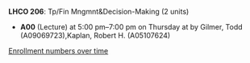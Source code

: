 **LHCO 206**: Tp/Fin Mngmnt&Decision-Making (2 units)

- **A00** (Lecture) at 5:00 pm–7:00 pm on Thursday at   by Gilmer, Todd (A09069723),Kaplan, Robert H. (A05107624)

[Enrollment numbers over time](./LHCO206.tsv)
